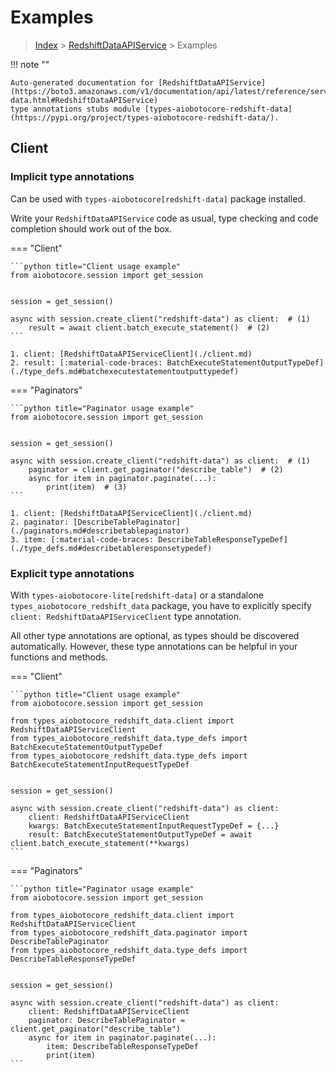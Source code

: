 # Examples

> [Index](../README.md) > [RedshiftDataAPIService](./README.md) > Examples

!!! note ""

    Auto-generated documentation for [RedshiftDataAPIService](https://boto3.amazonaws.com/v1/documentation/api/latest/reference/services/redshift-data.html#RedshiftDataAPIService)
    type annotations stubs module [types-aiobotocore-redshift-data](https://pypi.org/project/types-aiobotocore-redshift-data/).

## Client

### Implicit type annotations

Can be used with `types-aiobotocore[redshift-data]` package installed.

Write your `RedshiftDataAPIService` code as usual,
type checking and code completion should work out of the box.



=== "Client"

    ```python title="Client usage example"
    from aiobotocore.session import get_session


    session = get_session()

    async with session.create_client("redshift-data") as client:  # (1)
        result = await client.batch_execute_statement()  # (2)
    ```

    1. client: [RedshiftDataAPIServiceClient](./client.md)
    2. result: [:material-code-braces: BatchExecuteStatementOutputTypeDef](./type_defs.md#batchexecutestatementoutputtypedef) 



=== "Paginators"

    ```python title="Paginator usage example"
    from aiobotocore.session import get_session


    session = get_session()

    async with session.create_client("redshift-data") as client:  # (1)
        paginator = client.get_paginator("describe_table")  # (2)
        async for item in paginator.paginate(...):
            print(item)  # (3)
    ```

    1. client: [RedshiftDataAPIServiceClient](./client.md)
    2. paginator: [DescribeTablePaginator](./paginators.md#describetablepaginator)
    3. item: [:material-code-braces: DescribeTableResponseTypeDef](./type_defs.md#describetableresponsetypedef) 




### Explicit type annotations

With `types-aiobotocore-lite[redshift-data]`
or a standalone `types_aiobotocore_redshift_data` package, you have to explicitly specify
`client: RedshiftDataAPIServiceClient` type annotation.

All other type annotations are optional, as types should be discovered automatically.
However, these type annotations can be helpful in your functions and methods.


=== "Client"

    ```python title="Client usage example"
    from aiobotocore.session import get_session

    from types_aiobotocore_redshift_data.client import RedshiftDataAPIServiceClient
    from types_aiobotocore_redshift_data.type_defs import BatchExecuteStatementOutputTypeDef
    from types_aiobotocore_redshift_data.type_defs import BatchExecuteStatementInputRequestTypeDef


    session = get_session()

    async with session.create_client("redshift-data") as client:
        client: RedshiftDataAPIServiceClient
        kwargs: BatchExecuteStatementInputRequestTypeDef = {...}
        result: BatchExecuteStatementOutputTypeDef = await client.batch_execute_statement(**kwargs)
    ```



=== "Paginators"

    ```python title="Paginator usage example"
    from aiobotocore.session import get_session

    from types_aiobotocore_redshift_data.client import RedshiftDataAPIServiceClient
    from types_aiobotocore_redshift_data.paginator import DescribeTablePaginator
    from types_aiobotocore_redshift_data.type_defs import DescribeTableResponseTypeDef


    session = get_session()

    async with session.create_client("redshift-data") as client:
        client: RedshiftDataAPIServiceClient
        paginator: DescribeTablePaginator = client.get_paginator("describe_table")
        async for item in paginator.paginate(...):
            item: DescribeTableResponseTypeDef
            print(item)
    ```


